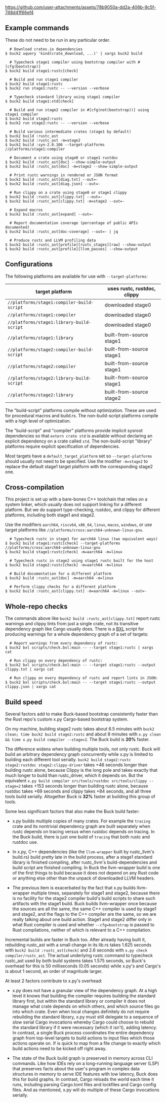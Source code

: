 https://github.com/user-attachments/assets/78b9050a-dd2a-406b-9c5f-748d41f66ef4

## Example commands

These do not need to be run in any particular order.

```console
  # Download crates.io dependencies
$ buck2 uquery 'kind(crate_download, ...)' | xargs buck2 build

  # Typecheck stage1 compiler using bootstrap compiler with #[cfg(bootstrap)]
$ buck2 build stage1:rustc[check]

  # Build and run stage1 compiler
$ buck2 build stage1:rustc
$ buck2 run stage1:rustc -- --version --verbose

  # Typecheck standard library using stage1 compiler
$ buck2 build stage1:std[check]

  # Build and run stage2 compiler in #[cfg(not(bootstrap))] using stage1 compiler
$ buck2 build stage2:rustc
$ buck2 run stage2:rustc -- --version --verbose

  # Build various intermediate crates (stage1 by default)
$ buck2 build :rustc_ast
$ buck2 build :rustc_ast -m=stage2
$ buck2 build :syn-2.0.106 --target-platforms //platforms/stage1:compiler

  # Document a crate using stage0 or stage1 rustdoc
$ buck2 build :rustc_ast[doc] --show-simple-output
$ buck2 build :rustc_ast[doc] -m=stage2 --show-simple-output

  # Print rustc warnings in rendered or JSON format
$ buck2 build :rustc_ast[diag.txt] --out=-
$ buck2 build :rustc_ast[diag.json] --out=-

  # Run clippy on a crate using stage0 or stage1 clippy
$ buck2 build :rustc_ast[clippy.txt] --out=-
$ buck2 build :rustc_ast[clippy.txt] -m=stage2 --out=-

  # Expand macros
$ buck2 build :rustc_ast[expand] --out=-

  # Report documentation coverage (percentage of public APIs documented)
$ buck2 build :rustc_ast[doc-coverage] --out=- | jq

  # Produce rustc and LLVM profiling data
$ buck2 build :rustc_ast[profile][rustc_stages][raw] --show-output
$ buck2 build :rustc_ast[profile][llvm_passes] --show-output
```

## Configurations

The following platforms are available for use with `--target-platforms`:

| target platform | uses rustc, rustdoc, clippy |
|---|---|
| `//platforms/stage1:compiler-build-script` | downloaded stage0 |
| `//platforms/stage1:compiler` | downloaded stage0 |
| `//platforms/stage1:library-build-script` | downloaded stage0 |
| `//platforms/stage1:library` | built-from-source stage1 |
| `//platforms/stage2:compiler-build-script` | built-from-source stage1 |
| `//platforms/stage2:compiler` | built-from-source stage1 |
| `//platforms/stage2:library-build-script` | built-from-source stage1 |
| `//platforms/stage2:library` | built-from-source stage2 |

The "build-script" platforms compile without optimization. These are used for
procedural macros and build.rs. The non-build-script platforms compile with a
high level of optimization.

The "build-script" and "compiler" platforms provide implicit sysroot
dependencies so that `extern crate std` is available without declaring an
explicit dependency on a crate called `std`. The non-build-script "library"
platforms require explicit specification of dependencies.

Most targets have a `default_target_platform` set so `--target-platforms` should
usually not need to be specified. Use the modifier `-m=stage2` to replace the
default stage1 target platform with the corresponding stage2 one.

## Cross-compilation

This project is set up with a bare-bones C++ toolchain that relies on a system
linker, which usually does not support linking for a different platform. But we
do support type-checking, rustdoc, and clippy for different platforms, including
both stage1 and stage2.

Use the modifiers `aarch64`, `riscv64`, `x86_64`, `linux`, `macos`, `windows`,
or use target platforms like `//platforms/cross:aarch64-unknown-linux-gnu`.

```console
  # Typecheck rustc in stage1 for aarch64 linux (two equivalent ways)
$ buck2 build stage1:rustc[check] --target-platforms //platforms/cross:aarch64-unknown-linux-gnu
$ buck2 build stage1:rustc[check] -m=aarch64 -m=linux

  # Typecheck rustc in stage2 using stage1 rustc built for the host
$ buck2 build stage2:rustc[check] -m=aarch64 -m=linux

  # Build documentation for a different platform
$ buck2 build :rustc_ast[doc] -m=aarch64 -m=linux

  # Perform clippy checks for a different platform
$ buck2 build :rustc_ast[clippy.txt] -m=aarch64 -m=linux --out=-
```

## Whole-repo checks

The commands above like `buck2 build :rustc_ast[clippy.txt]` report rustc
warnings and clippy lints from just a single crate, not its transitive
dependency graph like Cargo usually does. There is a [BXL] script for producing
warnings for a whole dependency graph of a set of targets:

[BXL]: https://buck2.build/docs/bxl

```console
  # Report warnings from every dependency of rustc:
$ buck2 bxl scripts/check.bxl:main -- --target stage1:rustc | xargs cat

  # Run clippy on every dependency of rustc:
$ buck2 bxl scripts/check.bxl:main -- --target stage1:rustc --output clippy.txt | xargs cat

  # Run clippy on every dependency of rustc and report lints in JSON:
$ buck2 bxl scripts/check.bxl:main -- --target stage1:rustc --output clippy.json | xargs cat
```

## Build speed

Several factors add to make Buck-based bootstrap consistently faster than the
Rust repo's custom x.py Cargo-based bootstrap system.

On my machine, building stage2 rustc takes about 6.5 minutes with `buck2 clean;
time buck2 build stage2:rustc` and about 8 minutes with `x.py clean && time x.py
build compiler --stage=2`. The Buck build is **20%** faster.

The difference widens when building multiple tools, not only rustc. Buck will
build an arbitrary dependency graph concurrently while x.py is limited to
building each different tool serially. `buck2 build stage2:rustc stage2:rustdoc
stage2:clippy-driver` takes +46 seconds longer than building rustc alone, because
Clippy is the long pole and takes exactly that much longer to build than
rustc\_driver, which it depends on. But the equivalent `x.py build compiler
src/tools/rustdoc src/tools/clippy --stage=2` takes +153 seconds longer than
building rustc alone, because rustdoc takes +69 seconds and clippy takes +84
seconds, and all three tools build serially. Altogether Buck is **32%** faster
at building this group of tools.

Some less significant factors that also make the Buck build faster:

- x.py builds multiple copies of many crates. For example the `tracing` crate
  and its nontrivial dependency graph are built separately when rustc depends on
  tracing versus when rustdoc depends on tracing. In the Buck build, there is
  just one build of `tracing` that both rustc and rustdoc use.

- In x.py, C++ dependencies (like the `llvm-wrapper` built by rustc\_llvm's
  build.rs) build pretty late in the build process, after a stage1 standard
  library is finished compiling, after rustc\_llvm's build-dependencies and
  build script are finished compiling. In Buck the llvm-wrapper build is one of
  the first things to build because it does not depend on any Rust code or
  anything else other than the unpack of downloaded LLVM headers.

- The previous item is exacerbated by the fact that x.py builds llvm-wrapper
  multiple times, separately for stage1 and stage2, because there is no facility
  for the stage2 compiler build's build scripts to share such artifacts with the
  stage1 build. Buck builds llvm-wrapper once because the sources are all the
  same, the same C++ compiler is used by stage1 and stage2, and the flags to the
  C++ compiler are the same, so we are really talking about one build action.
  Stage1 and stage2 differ only in what Rust compiler is used and whether
  `--cfg=bootstrap` is passed to Rust compilations, neither of which is relevant
  to a C++ compilation.

Incremental builds are faster in Buck too. After already having built it,
rebuilding rustc\_ast with a small change in its lib.rs takes 1.625 seconds with
`buck2 build :rustc_ast[check]` and 2.6 seconds with `x.py check
compiler/rustc_ast`. The actual underlying rustc command to typecheck rustc\_ast
used by both build systems takes 1.575 seconds, so Buck's overhead for this is
50 milliseconds (0.05 seconds) while x.py's and Cargo's is about 1 second, an
order of magnitude larger.

At least 2 factors contribute to x.py's overhead:

- x.py does not have a granular view of the dependency graph. At a high level it
  knows that building the compiler requires building the standard library first,
  but within the standard library or compiler it does not manage what crate
  depends on which others, and which source files go into which crate. Even when
  local changes definitely do not require rebuilding the standard library, x.py
  must still delegate to a sequence of slow serial Cargo invocations whereby
  Cargo could choose to rebuild the standard library if it were necessary (which
  it isn't), adding latency. In contrast, a single Buck process coordinates the
  entire dependency graph from top-level targets to build actions to input files
  which those actions operate on. If is quick to map from a file change to
  exactly which build actions need to be kicked off right away.

- The state of the Buck build graph is preserved in memory across CLI commands.
  Like how IDEs rely on a long-running language server (LSP) that preserves
  facts about the user's program in complex data structures in memory to serve
  IDE features with low latency, Buck does this for build graphs. In contrast,
  Cargo reloads the world each time it runs, including parsing Cargo.toml files
  and lockfiles and Cargo config files. And as mentioned, x.py will do multiple
  of these Cargo invocations serially.
